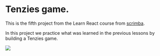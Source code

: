 # Tenzies game.

This is the fifth project from the Learn React course from [scrimba](https://scrimba.com/learn/learnreact).

In this project we practice what was learned in the previous lessons by building a Tenzies game.

![](https://scrimba.ams3.digitaloceanspaces.com/assets/emails/reactv2/projects/Tenzies.jpg)
